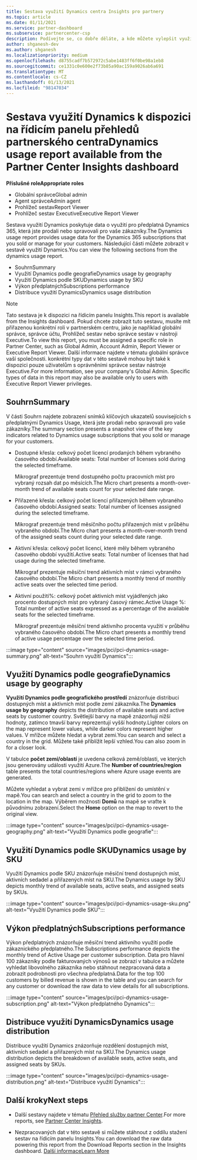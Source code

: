 ```yaml
---
title: Sestava využití Dynamics centra Insights pro partnery
ms.topic: article
ms.date: 01/11/2021
ms.service: partner-dashboard
ms.subservice: partnercenter-csp
description: Podívejte se, co dobře děláte, a kde můžete vylepšit využití předplatných Dynamics, která zákazníkům prodáváte nebo spravujete pro vaše zákazníky.
author: shganesh-dev
ms.author: shganesh
ms.localizationpriority: medium
ms.openlocfilehash: d8755cadf7b572972c5abe1483ff6f0be98a1eb8
ms.sourcegitcommit: ce1331c0e600e2f73b85a90ac159a9026ab6a691
ms.translationtype: MT
ms.contentlocale: cs-CZ
ms.lasthandoff: 01/13/2021
ms.locfileid: "98147034"
---
```

# <a name="dynamics-usage-report-available-from-the-partner-center-insights-dashboard"></a><span data-ttu-id="0980b-103">Sestava využití Dynamics k dispozici na řídicím panelu přehledů partnerského centra</span><span class="sxs-lookup"><span data-stu-id="0980b-103">Dynamics usage report available from the Partner Center Insights dashboard</span></span>

<span data-ttu-id="0980b-104">**Příslušné role**</span><span class="sxs-lookup"><span data-stu-id="0980b-104">**Appropriate roles**</span></span>
- <span data-ttu-id="0980b-105">Globální správce</span><span class="sxs-lookup"><span data-stu-id="0980b-105">Global admin</span></span>
- <span data-ttu-id="0980b-106">Agent správce</span><span class="sxs-lookup"><span data-stu-id="0980b-106">Admin agent</span></span>
- <span data-ttu-id="0980b-107">Prohlížeč sestav</span><span class="sxs-lookup"><span data-stu-id="0980b-107">Report Viewer</span></span>
- <span data-ttu-id="0980b-108">Prohlížeč sestav Executive</span><span class="sxs-lookup"><span data-stu-id="0980b-108">Executive Report Viewer</span></span>

<span data-ttu-id="0980b-109">Sestava využití Dynamics poskytuje data o využití pro předplatná Dynamics 365, která jste prodali nebo spravovali pro vaše zákazníky.</span><span class="sxs-lookup"><span data-stu-id="0980b-109">The Dynamics usage report provides usage data for the Dynamics 365 subscriptions that you sold or manage for your customers.</span></span> <span data-ttu-id="0980b-110">Následující části můžete zobrazit v sestavě využití Dynamics.</span><span class="sxs-lookup"><span data-stu-id="0980b-110">You can view the following sections from the dynamics usage report.</span></span>

- <span data-ttu-id="0980b-111">Souhrn</span><span class="sxs-lookup"><span data-stu-id="0980b-111">Summary</span></span>
- <span data-ttu-id="0980b-112">Využití Dynamics podle geografie</span><span class="sxs-lookup"><span data-stu-id="0980b-112">Dynamics usage by geography</span></span>
- <span data-ttu-id="0980b-113">Využití Dynamics podle SKU</span><span class="sxs-lookup"><span data-stu-id="0980b-113">Dynamics usage by SKU</span></span>
- <span data-ttu-id="0980b-114">Výkon předplatných</span><span class="sxs-lookup"><span data-stu-id="0980b-114">Subscriptions performance</span></span>
- <span data-ttu-id="0980b-115">Distribuce využití Dynamics</span><span class="sxs-lookup"><span data-stu-id="0980b-115">Dynamics usage distribution</span></span>

 > [!NOTE]
 > <span data-ttu-id="0980b-116">Tato sestava je k dispozici na řídicím panelu Insights.</span><span class="sxs-lookup"><span data-stu-id="0980b-116">This report is available from the Insights dashboard.</span></span> <span data-ttu-id="0980b-117">Pokud chcete zobrazit tuto sestavu, musíte mít přiřazenou konkrétní roli v partnerském centru, jako je například globální správce, správce účtu, Prohlížeč sestav nebo správce sestav v nástroji Executive.</span><span class="sxs-lookup"><span data-stu-id="0980b-117">To view this report, you must be assigned a specific role in Partner Center, such as Global Admin, Account Admin, Report Viewer or Executive Report Viewer.</span></span> <span data-ttu-id="0980b-118">Další informace najdete v tématu globální správce vaší společnosti. konkrétní typy dat v této sestavě mohou být také k dispozici pouze uživatelům s oprávněními správce sestav nástroje Executive.</span><span class="sxs-lookup"><span data-stu-id="0980b-118">For more information, see your company's Global Admin. Specific types of data in this report may also be available only to users with Executive Report Viewer privileges.</span></span>

## <a name="summary"></a><span data-ttu-id="0980b-119">Souhrn</span><span class="sxs-lookup"><span data-stu-id="0980b-119">Summary</span></span>

<span data-ttu-id="0980b-120">V části Souhrn najdete zobrazení snímků klíčových ukazatelů souvisejících s předplatnými Dynamics Usage, která jste prodali nebo spravovali pro vaše zákazníky.</span><span class="sxs-lookup"><span data-stu-id="0980b-120">The summary section presents a snapshot view of the key indicators related to Dynamics usage subscriptions that you sold or manage for your customers.</span></span>  

- <span data-ttu-id="0980b-121">Dostupné křesla: celkový počet licencí prodaných během vybraného časového období.</span><span class="sxs-lookup"><span data-stu-id="0980b-121">Available seats: Total number of licenses sold during the selected timeframe.</span></span>

   <span data-ttu-id="0980b-122">Mikrograf prezentuje trend dostupného počtu pracovních míst pro vybraný rozsah dat po měsících.</span><span class="sxs-lookup"><span data-stu-id="0980b-122">The Micro chart presents a month-over-month trend of available seats count for your selected date range.</span></span>

- <span data-ttu-id="0980b-123">Přiřazené křesla: celkový počet licencí přiřazených během vybraného časového období.</span><span class="sxs-lookup"><span data-stu-id="0980b-123">Assigned seats: Total number of licenses assigned during the selected timeframe.</span></span>

   <span data-ttu-id="0980b-124">Mikrograf prezentuje trend měsíčního počtu přiřazených míst v průběhu vybraného období.</span><span class="sxs-lookup"><span data-stu-id="0980b-124">The Micro chart presents a month-over-month trend of the assigned seats count during your selected date range.</span></span>

- <span data-ttu-id="0980b-125">Aktivní křesla: celkový počet licencí, které měly během vybraného časového období využití.</span><span class="sxs-lookup"><span data-stu-id="0980b-125">Active seats: Total number of licenses that had usage during the selected timeframe.</span></span> 

   <span data-ttu-id="0980b-126">Mikrograf prezentuje měsíční trend aktivních míst v rámci vybraného časového období.</span><span class="sxs-lookup"><span data-stu-id="0980b-126">The Micro chart presents a monthly trend of monthly active seats over the selected time period.</span></span>

- <span data-ttu-id="0980b-127">Aktivní použití%: celkový počet aktivních míst vyjádřených jako procento dostupných míst pro vybraný časový rámec.</span><span class="sxs-lookup"><span data-stu-id="0980b-127">Active Usage %: Total number of active seats expressed as a percentage of the available seats for the selected timeframe.</span></span> 

   <span data-ttu-id="0980b-128">Mikrograf prezentuje měsíční trend aktivního procenta využití v průběhu vybraného časového období.</span><span class="sxs-lookup"><span data-stu-id="0980b-128">The Micro chart presents a monthly trend of active usage percentage over the selected time period.</span></span>

:::image type="content" source="images/pci/pci-dynamics-usage-summary.png" alt-text="Souhrn využití Dynamics":::

## <a name="dynamics-usage-by-geography"></a><span data-ttu-id="0980b-130">Využití Dynamics podle geografie</span><span class="sxs-lookup"><span data-stu-id="0980b-130">Dynamics usage by geography</span></span>

<span data-ttu-id="0980b-131">**Využití Dynamics podle geografického prostředí** znázorňuje distribuci dostupných míst a aktivních míst podle zemí zákazníka.</span><span class="sxs-lookup"><span data-stu-id="0980b-131">The **Dynamics usage by geography** depicts the distribution of available seats and active seats by customer country.</span></span> <span data-ttu-id="0980b-132">Světlejší barvy na mapě znázorňují nižší hodnoty, zatímco tmavší barvy reprezentují vyšší hodnoty.</span><span class="sxs-lookup"><span data-stu-id="0980b-132">Lighter colors on the map represent lower values, while darker colors represent higher values.</span></span> <span data-ttu-id="0980b-133">V mřížce můžete hledat a vybrat zemi.</span><span class="sxs-lookup"><span data-stu-id="0980b-133">You can search and select a country in the grid.</span></span> <span data-ttu-id="0980b-134">Můžete také přiblížit lepší vzhled.</span><span class="sxs-lookup"><span data-stu-id="0980b-134">You can also zoom in for a closer look.</span></span>

<span data-ttu-id="0980b-135">V tabulce **počet zemí/oblastí** je uvedena celková země/oblasti, ve kterých jsou generovány události využití Azure.</span><span class="sxs-lookup"><span data-stu-id="0980b-135">The **Number of countries/region** table presents the total countries/regions where Azure usage events are generated.</span></span>

<span data-ttu-id="0980b-136">Můžete vyhledat a vybrat zemi v mřížce pro přiblížení do umístění v mapě.</span><span class="sxs-lookup"><span data-stu-id="0980b-136">You can search and select a country in the grid to zoom to the location in the map.</span></span> <span data-ttu-id="0980b-137">Výběrem možnosti **Domů** na mapě se vraťte k původnímu zobrazení.</span><span class="sxs-lookup"><span data-stu-id="0980b-137">Select the **Home** option on the map to revert to the original view.</span></span>

:::image type="content" source="images/pci/pci-dynamics-usage-geography.png" alt-text="Využití Dynamics podle geografie":::

## <a name="dynamics-usage-by-sku"></a><span data-ttu-id="0980b-139">Využití Dynamics podle SKU</span><span class="sxs-lookup"><span data-stu-id="0980b-139">Dynamics usage by SKU</span></span>

<span data-ttu-id="0980b-140">Využití Dynamics podle SKU znázorňuje měsíční trend dostupných míst, aktivních sedadel a přiřazených míst na SKU.</span><span class="sxs-lookup"><span data-stu-id="0980b-140">The Dynamics usage by SKU depicts monthly trend of available seats, active seats, and assigned seats by SKUs.</span></span>

:::image type="content" source="images/pci/pci-dynamics-usage-sku.png" alt-text="Využití Dynamics podle SKU":::

## <a name="subscriptions-performance"></a><span data-ttu-id="0980b-142">Výkon předplatných</span><span class="sxs-lookup"><span data-stu-id="0980b-142">Subscriptions performance</span></span>

<span data-ttu-id="0980b-143">Výkon předplatných znázorňuje měsíční trend aktivního využití podle zákaznického předplatného.</span><span class="sxs-lookup"><span data-stu-id="0980b-143">The Subscriptions performance depicts the monthly trend of Active Usage per customer subscription.</span></span> <span data-ttu-id="0980b-144">Data pro hlavní 100 zákazníky podle fakturovaných výnosů se zobrazí v tabulce a můžete vyhledat libovolného zákazníka nebo stáhnout nezpracovaná data a zobrazit podrobnosti pro všechna předplatná.</span><span class="sxs-lookup"><span data-stu-id="0980b-144">Data for the top 100 customers by billed revenue is shown in the table and you can search for any customer or download the raw data to view details for all subscriptions.</span></span>

:::image type="content" source="images/pci/pci-dynamics-usage-subscription.png" alt-text="Výkon předplatného Dynamics":::

## <a name="dynamics-usage-distribution"></a><span data-ttu-id="0980b-146">Distribuce využití Dynamics</span><span class="sxs-lookup"><span data-stu-id="0980b-146">Dynamics usage distribution</span></span>

<span data-ttu-id="0980b-147">Distribuce využití Dynamics znázorňuje rozdělení dostupných míst, aktivních sedadel a přiřazených míst na SKU.</span><span class="sxs-lookup"><span data-stu-id="0980b-147">The Dynamics usage distribution depicts the breakdown of available seats, active seats, and assigned seats by SKUs.</span></span>

:::image type="content" source="images/pci/pci-dynamics-usage-distribution.png" alt-text="Distribuce využití Dynamics":::

## <a name="next-steps"></a><span data-ttu-id="0980b-149">Další kroky</span><span class="sxs-lookup"><span data-stu-id="0980b-149">Next steps</span></span>

- <span data-ttu-id="0980b-150">Další sestavy najdete v tématu [Přehled služby partner Center](partner-center-insights.md).</span><span class="sxs-lookup"><span data-stu-id="0980b-150">For more reports, see [Partner Center Insights](partner-center-insights.md).</span></span>

- <span data-ttu-id="0980b-151">Nezpracovaných dat v této sestavě si můžete stáhnout z oddílu stažení sestav na řídicím panelu Insights.</span><span class="sxs-lookup"><span data-stu-id="0980b-151">You can download the raw data powering this report from the Download Reports section in the Insights dashboard.</span></span> [<span data-ttu-id="0980b-152">Další informace</span><span class="sxs-lookup"><span data-stu-id="0980b-152">Learn More</span></span>](pci-download-reports.md) 
